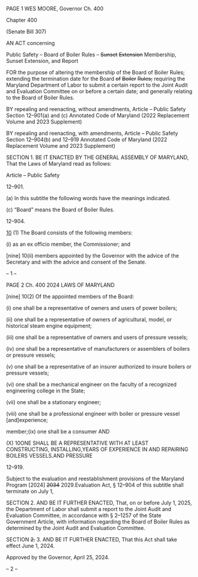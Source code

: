 PAGE 1
WES MOORE, Governor Ch. 400

Chapter 400

(Senate Bill 307)

AN ACT concerning

Public Safety – Board of Boiler Rules – ~~Sunset~~ ~~Extension~~ Membership, Sunset
Extension, and Report

FOR the purpose of altering the membership of the Board of Boiler Rules; extending the
termination date for the Board ~~of~~ ~~Boiler~~ ~~Rules;~~ requiring the Maryland Department
of Labor to submit a certain report to the Joint Audit and Evaluation Committee on
or before a certain date; and generally relating to the Board of Boiler Rules.

BY repealing and reenacting, without amendments,
Article – Public Safety
Section 12–901(a) and (c)
Annotated Code of Maryland
(2022 Replacement Volume and 2023 Supplement)

BY repealing and reenacting, with amendments,
Article – Public Safety
Section 12–904(b) and 12–919
Annotated Code of Maryland
(2022 Replacement Volume and 2023 Supplement)

SECTION 1. BE IT ENACTED BY THE GENERAL ASSEMBLY OF MARYLAND,
That the Laws of Maryland read as follows:

Article – Public Safety

12–901.

(a) In this subtitle the following words have the meanings indicated.

(c) “Board” means the Board of Boiler Rules.

12–904.

[10](b) (1) The Board consists of the following members:

(i) as an ex officio member, the Commissioner; and

[nine] 10(ii) members appointed by the Governor with the advice of
the Secretary and with the advice and consent of the Senate.

– 1 –

PAGE 2
Ch. 400 2024 LAWS OF MARYLAND

[nine] 10(2) Of the appointed members of the Board:

(i) one shall be a representative of owners and users of power
boilers;

(ii) one shall be a representative of owners of agricultural, model, or
historical steam engine equipment;

(iii) one shall be a representative of owners and users of pressure
vessels;

(iv) one shall be a representative of manufacturers or assemblers of
boilers or pressure vessels;

(v) one shall be a representative of an insurer authorized to insure
boilers or pressure vessels;

(vi) one shall be a mechanical engineer on the faculty of a recognized
engineering college in the State;

(vii) one shall be a stationary engineer;

(viii) one shall be a professional engineer with boiler or pressure vessel
[and]experience;

member;(ix) one shall be a consumer AND

(X) 10ONE SHALL BE A REPRESENTATIVE WITH AT LEAST
CONSTRUCTING, INSTALLING,YEARS OF EXPERIENCE IN AND REPAIRING BOILERS
VESSELS.AND PRESSURE

12–919.

Subject to the evaluation and reestablishment provisions of the Maryland Program
[2024] ~~2034~~ 2029.Evaluation Act, § 12–904 of this subtitle shall terminate on July 1,

SECTION 2. AND BE IT FURTHER ENACTED, That, on or before July 1, 2025, the
Department of Labor shall submit a report to the Joint Audit and Evaluation Committee,
in accordance with § 2–1257 of the State Government Article, with information regarding
the Board of Boiler Rules as determined by the Joint Audit and Evaluation Committee.

SECTION ~~2.~~ 3. AND BE IT FURTHER ENACTED, That this Act shall take effect
June 1, 2024.

Approved by the Governor, April 25, 2024.

– 2 –